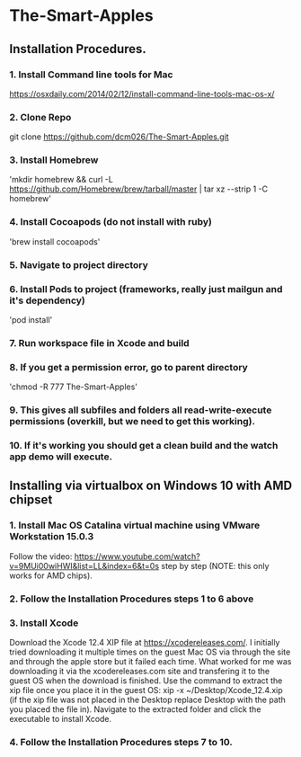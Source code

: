 # The-Smart-Apples

## Installation Procedures.

### 1. Install Command line tools for Mac
https://osxdaily.com/2014/02/12/install-command-line-tools-mac-os-x/

### 2. Clone Repo
git clone https://github.com/dcm026/The-Smart-Apples.git

### 3. Install Homebrew
'mkdir homebrew && curl -L https://github.com/Homebrew/brew/tarball/master | tar xz --strip 1 -C homebrew'

### 4. Install Cocoapods (do not install with ruby)
'brew install cocoapods'

### 5. Navigate to project directory

### 6. Install Pods to project (frameworks, really just mailgun and it's dependency)
'pod install'

### 7. Run workspace file in Xcode and build

### 8. If you get a permission error, go to parent directory
'chmod -R 777 The-Smart-Apples'

### 9. This gives all subfiles and folders all read-write-execute permissions (overkill, but we need to get this working).

### 10. If it's working you should get a clean build and the watch app demo will execute.


## Installing via virtualbox on Windows 10 with AMD chipset

### 1. Install Mac OS Catalina virtual machine using VMware Workstation 15.0.3
Follow the video: https://www.youtube.com/watch?v=9MUi00wiHWI&list=LL&index=6&t=0s step by step (NOTE: this only works for AMD chips).

### 2. Follow the Installation Procedures steps 1 to 6 above

### 3. Install Xcode
Download the Xcode 12.4 XIP file at https://xcodereleases.com/. I initially tried downloading it multiple times on the guest Mac OS via through the site and through the apple store but it failed each time. What worked for me was downloading it via the xcodereleases.com site and transfering it to the guest OS when the download is finished.
Use the command to extract the xip file once you place it in the guest OS: xip -x ~/Desktop/Xcode_12.4.xip (if the xip file was not placed in the Desktop replace Desktop with the path you placed the file in). Navigate to the extracted folder and click the executable to install Xcode.

### 4. Follow the Installation Procedures steps 7 to 10.

